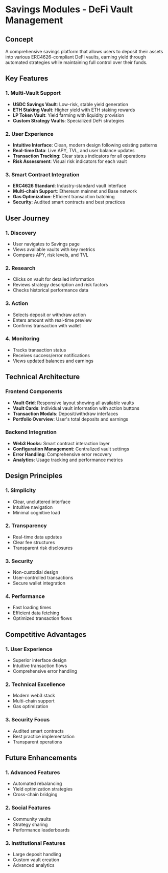 # Savings Modules - DeFi Vault Management

## Concept
A comprehensive savings platform that allows users to deposit their assets into various ERC4626-compliant DeFi vaults, earning yield through automated strategies while maintaining full control over their funds.

## Key Features

### 1. Multi-Vault Support
- **USDC Savings Vault**: Low-risk, stable yield generation
- **ETH Staking Vault**: Higher yield with ETH staking rewards
- **LP Token Vault**: Yield farming with liquidity provision
- **Custom Strategy Vaults**: Specialized DeFi strategies

### 2. User Experience
- **Intuitive Interface**: Clean, modern design following existing patterns
- **Real-time Data**: Live APY, TVL, and user balance updates
- **Transaction Tracking**: Clear status indicators for all operations
- **Risk Assessment**: Visual risk indicators for each vault

### 3. Smart Contract Integration
- **ERC4626 Standard**: Industry-standard vault interface
- **Multi-chain Support**: Ethereum mainnet and Base network
- **Gas Optimization**: Efficient transaction batching
- **Security**: Audited smart contracts and best practices

## User Journey

### 1. Discovery
- User navigates to Savings page
- Views available vaults with key metrics
- Compares APY, risk levels, and TVL

### 2. Research
- Clicks on vault for detailed information
- Reviews strategy description and risk factors
- Checks historical performance data

### 3. Action
- Selects deposit or withdraw action
- Enters amount with real-time preview
- Confirms transaction with wallet

### 4. Monitoring
- Tracks transaction status
- Receives success/error notifications
- Views updated balances and earnings

## Technical Architecture

### Frontend Components
- **Vault Grid**: Responsive layout showing all available vaults
- **Vault Cards**: Individual vault information with action buttons
- **Transaction Modals**: Deposit/withdraw interfaces
- **Portfolio Overview**: User's total deposits and earnings

### Backend Integration
- **Web3 Hooks**: Smart contract interaction layer
- **Configuration Management**: Centralized vault settings
- **Error Handling**: Comprehensive error recovery
- **Analytics**: Usage tracking and performance metrics

## Design Principles

### 1. Simplicity
- Clear, uncluttered interface
- Intuitive navigation
- Minimal cognitive load

### 2. Transparency
- Real-time data updates
- Clear fee structures
- Transparent risk disclosures

### 3. Security
- Non-custodial design
- User-controlled transactions
- Secure wallet integration

### 4. Performance
- Fast loading times
- Efficient data fetching
- Optimized transaction flows

## Competitive Advantages

### 1. User Experience
- Superior interface design
- Intuitive transaction flows
- Comprehensive error handling

### 2. Technical Excellence
- Modern web3 stack
- Multi-chain support
- Gas optimization

### 3. Security Focus
- Audited smart contracts
- Best practice implementation
- Transparent operations

## Future Enhancements

### 1. Advanced Features
- Automated rebalancing
- Yield optimization strategies
- Cross-chain bridging

### 2. Social Features
- Community vaults
- Strategy sharing
- Performance leaderboards

### 3. Institutional Features
- Large deposit handling
- Custom vault creation
- Advanced analytics